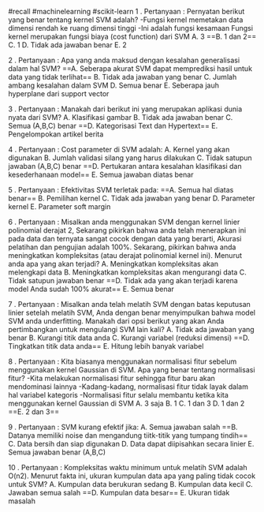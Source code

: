 #recall #machinelearning #scikit-learn
1 . Pertanyaan : Pernyatan berikut yang benar tentang kernel SVM adalah?
-Fungsi kernel memetakan data dimensi rendah ke ruang dimensi tinggi
-Ini adalah fungsi kesamaan Fungsi kernel merupakan fungsi biaya (cost function) dari SVM
A. 3
==B. 1 dan 2==
C. 1
D. Tidak ada jawaban benar
E. 2

2 . Pertanyaan :
Apa yang anda maksud dengan kesalahan generalisasi dalam hal SVM?
==A. Seberapa akurat SVM dapat memprediksi hasil untuk data yang tidak terlihat==
B. Tidak ada jawaban yang benar
C. Jumlah ambang kesalahan dalam SVM
D. Semua benar
E. Seberapa jauh hyperplane dari support vector

3 . Pertanyaan :
Manakah dari berikut ini yang merupakan aplikasi dunia nyata dari SVM?
A. Klasifikasi gambar
B. Tidak ada jawaban benar
C. Semua (A,B,C) benar
==D. Kategorisasi Text dan Hypertext==
E. Pengelompokan artikel berita

4 . Pertanyaan :
Cost parameter di SVM adalah:
A. Kernel yang akan digunakan
B. Jumlah validasi silang yang harus dilakukan
C. Tidak satupun jawaban (A,B,C) benar
==D. Pertukaran antara kesalahan klasifikasi dan kesederhanaan model==
E. Semua jawaban diatas benar

5 . Pertanyaan :
Efektivitas SVM terletak pada:
==A. Semua hal diatas benar==
B. Pemilihan kernel
C. Tidak ada jawaban yang benar
D. Parameter kernel
E. Parameter soft margin

6 . Pertanyaan :
Misalkan anda menggunakan SVM dengan kernel linier polinomial derajat 2, Sekarang pikirkan bahwa anda telah menerapkan ini pada data dan ternyata sangat cocok dengan data yang berarti, Akurasi pelatihan dan pengujian adalah 100%. Sekarang, pikirkan bahwa anda meningkatkan kompleksitas (atau derajat polinomial kernel ini). Menurut anda apa yang akan terjadi?
A. Meningkatkan kompleksitas akan melengkapi data
B. Meningkatkan kompleksitas akan mengurangi data
C. Tidak satupun jawaban benar
==D. Tidak ada yang akan terjadi karena model Anda sudah 100% akurat==
E. Semua benar

7 . Pertanyaan :
Misalkan anda telah melatih SVM dengan batas keputusan linier setelah melatih SVM, Anda dengan benar menyimpulkan bahwa model SVM anda underfitting. Manakah dari opsi berikut yang akan Anda pertimbangkan untuk mengulangi SVM lain kali?
A. Tidak ada jawaban yang benar
B. Kurangi titik data anda
C. Kurangi variabel (reduksi dimensi)
==D. Tingkatkan titik data anda==
E. Hitung lebih banyak variabel

8 . Pertanyaan : Kita biasanya menggunakan normalisasi fitur sebelum menggunakan kernel Gaussian di SVM. Apa yang benar tentang normalisasi fitur?
-Kita melakukan normalisasi fitur sehingga fitur baru akan mendominasi lainnya
-Kadang-kadang, normalisasi fitur tidak layak dalam hal variabel kategoris
-Normalisasi fitur selalu membantu ketika kita menggunakan kernel Gaussian di SVM
A. 3 saja
B. 1
C. 1 dan 3
D. 1 dan 2
==E. 2 dan 3==

9 . Pertanyaan :
SVM kurang efektif jika:
A. Semua jawaban salah
==B. Datanya memiliki noise dan mengandung tiitk-titik yang tumpang tindih==
C. Data bersih dan siap digunakan
D. Data dapat diipisahkan secara linier
E. Semua jawaban benar (A,B,C)

10 . Pertanyaan :
Kompleksitas waktu minimum untuk melatih SVM adalah O(n2). Menurut fakta ini, ukuran kumpulan data apa yang paling tidak cocok untuk SVM?
A. Kumpulan data berukuran sedang
B. Kumpulan data kecil
C. Jawaban semua salah
==D. Kumpulan data besar==
E. Ukuran tidak masalah
